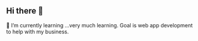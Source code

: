 ## Hi there 👋

🌱 I’m currently learning ...very much learning. Goal is web app development to help with my business. 

<!--
**Juggledunc/Juggledunc** is a ✨ _special_ ✨ repository because its `README.md` (this file) appears on your GitHub profile.

Here are some ideas to get you started:


- 🌱 I’m currently learning ...very much learning. Goal is web app development to help with my business. 

